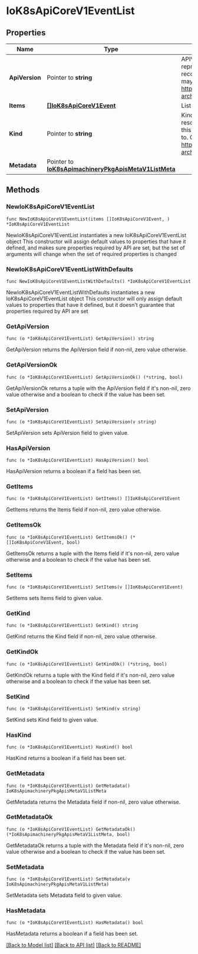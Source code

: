 # IoK8sApiCoreV1EventList

## Properties

Name | Type | Description | Notes
------------ | ------------- | ------------- | -------------
**ApiVersion** | Pointer to **string** | APIVersion defines the versioned schema of this representation of an object. Servers should convert recognized schemas to the latest internal value, and may reject unrecognized values. More info: https://git.k8s.io/community/contributors/devel/sig-architecture/api-conventions.md#resources | [optional] 
**Items** | [**[]IoK8sApiCoreV1Event**](IoK8sApiCoreV1Event.md) | List of events | 
**Kind** | Pointer to **string** | Kind is a string value representing the REST resource this object represents. Servers may infer this from the endpoint the client submits requests to. Cannot be updated. In CamelCase. More info: https://git.k8s.io/community/contributors/devel/sig-architecture/api-conventions.md#types-kinds | [optional] 
**Metadata** | Pointer to [**IoK8sApimachineryPkgApisMetaV1ListMeta**](IoK8sApimachineryPkgApisMetaV1ListMeta.md) |  | [optional] 

## Methods

### NewIoK8sApiCoreV1EventList

`func NewIoK8sApiCoreV1EventList(items []IoK8sApiCoreV1Event, ) *IoK8sApiCoreV1EventList`

NewIoK8sApiCoreV1EventList instantiates a new IoK8sApiCoreV1EventList object
This constructor will assign default values to properties that have it defined,
and makes sure properties required by API are set, but the set of arguments
will change when the set of required properties is changed

### NewIoK8sApiCoreV1EventListWithDefaults

`func NewIoK8sApiCoreV1EventListWithDefaults() *IoK8sApiCoreV1EventList`

NewIoK8sApiCoreV1EventListWithDefaults instantiates a new IoK8sApiCoreV1EventList object
This constructor will only assign default values to properties that have it defined,
but it doesn't guarantee that properties required by API are set

### GetApiVersion

`func (o *IoK8sApiCoreV1EventList) GetApiVersion() string`

GetApiVersion returns the ApiVersion field if non-nil, zero value otherwise.

### GetApiVersionOk

`func (o *IoK8sApiCoreV1EventList) GetApiVersionOk() (*string, bool)`

GetApiVersionOk returns a tuple with the ApiVersion field if it's non-nil, zero value otherwise
and a boolean to check if the value has been set.

### SetApiVersion

`func (o *IoK8sApiCoreV1EventList) SetApiVersion(v string)`

SetApiVersion sets ApiVersion field to given value.

### HasApiVersion

`func (o *IoK8sApiCoreV1EventList) HasApiVersion() bool`

HasApiVersion returns a boolean if a field has been set.

### GetItems

`func (o *IoK8sApiCoreV1EventList) GetItems() []IoK8sApiCoreV1Event`

GetItems returns the Items field if non-nil, zero value otherwise.

### GetItemsOk

`func (o *IoK8sApiCoreV1EventList) GetItemsOk() (*[]IoK8sApiCoreV1Event, bool)`

GetItemsOk returns a tuple with the Items field if it's non-nil, zero value otherwise
and a boolean to check if the value has been set.

### SetItems

`func (o *IoK8sApiCoreV1EventList) SetItems(v []IoK8sApiCoreV1Event)`

SetItems sets Items field to given value.


### GetKind

`func (o *IoK8sApiCoreV1EventList) GetKind() string`

GetKind returns the Kind field if non-nil, zero value otherwise.

### GetKindOk

`func (o *IoK8sApiCoreV1EventList) GetKindOk() (*string, bool)`

GetKindOk returns a tuple with the Kind field if it's non-nil, zero value otherwise
and a boolean to check if the value has been set.

### SetKind

`func (o *IoK8sApiCoreV1EventList) SetKind(v string)`

SetKind sets Kind field to given value.

### HasKind

`func (o *IoK8sApiCoreV1EventList) HasKind() bool`

HasKind returns a boolean if a field has been set.

### GetMetadata

`func (o *IoK8sApiCoreV1EventList) GetMetadata() IoK8sApimachineryPkgApisMetaV1ListMeta`

GetMetadata returns the Metadata field if non-nil, zero value otherwise.

### GetMetadataOk

`func (o *IoK8sApiCoreV1EventList) GetMetadataOk() (*IoK8sApimachineryPkgApisMetaV1ListMeta, bool)`

GetMetadataOk returns a tuple with the Metadata field if it's non-nil, zero value otherwise
and a boolean to check if the value has been set.

### SetMetadata

`func (o *IoK8sApiCoreV1EventList) SetMetadata(v IoK8sApimachineryPkgApisMetaV1ListMeta)`

SetMetadata sets Metadata field to given value.

### HasMetadata

`func (o *IoK8sApiCoreV1EventList) HasMetadata() bool`

HasMetadata returns a boolean if a field has been set.


[[Back to Model list]](../README.md#documentation-for-models) [[Back to API list]](../README.md#documentation-for-api-endpoints) [[Back to README]](../README.md)


